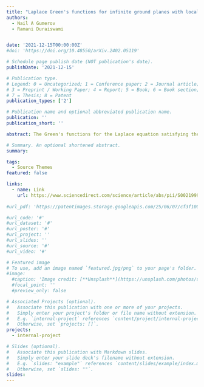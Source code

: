 ```yaml
---
title: "Laplace Green's functions for infinite ground planes with local roughness"
authors:
  - Nail A Gumerov
  - Ramani Duraiswami


date: '2021-12-15T00:00:00Z'
#doi: 'https://doi.org/10.48550/arXiv.2402.05119'

# Schedule page publish date (NOT publication's date).
publishDate: '2021-12-15'

# Publication type.
# Legend: 0 = Uncategorized; 1 = Conference paper; 2 = Journal article;
# 3 = Preprint / Working Paper; 4 = Report; 5 = Book; 6 = Book section;
# 7 = Thesis; 8 = Patent
publication_types: ['2']

# Publication name and optional abbreviated publication name.
publication: ''
publication_short: ''

abstract: The Green's functions for the Laplace equation satisfying the Dirichlet and Neumann boundary conditions on the upper side of the infinite plane with a circular hole are introduced and studied. These functions enable solutions of the boundary value problems in domains where the hole is closed by an arbitrary mesh (locally rough surfaces). The developed approach accounts for arbitrary positive and negative ground elevations inside the domain of interest, which is not possible to achieve using the regular method of images. Such problems appear in electrostatics, however, the methods developed apply to other domains where the Laplace or Poisson equations govern. Integral and series representations of the Green's functions are provided. Using these Green's functions, an efficient computational technique based on the boundary element method with fast multipole acceleration is developed. A numerical study of some benchmark problems is presented.

# Summary. An optional shortened abstract.
summary:

tags:
  - Source Themes
featured: false

links:
  - name: Link
    url: https://www.sciencedirect.com/science/article/abs/pii/S0021999121005684
    
#url_pdf: 'https://patentimages.storage.googleapis.com/25/06/07/cf3f1001a72a14/US11259115.pdf'

#url_code: '#'
#url_dataset: '#'
#url_poster: '#'
#url_project: ''
#url_slides: ''
#url_source: '#'
#url_video: '#'

# Featured image
# To use, add an image named `featured.jpg/png` to your page's folder.
#image:
  #caption: 'Image credit: [**Unsplash**](https://unsplash.com/photos/s9CC2SKySJM)'
  #focal_point: ''
  #preview_only: false 

# Associated Projects (optional).
#   Associate this publication with one or more of your projects.
#   Simply enter your project's folder or file name without extension.
#   E.g. `internal-project` references `content/project/internal-project/index.md`.
#   Otherwise, set `projects: []`.
projects:
  - internal-project

# Slides (optional).
#   Associate this publication with Markdown slides.
#   Simply enter your slide deck's filename without extension.
#   E.g. `slides: "example"` references `content/slides/example/index.md`.
#   Otherwise, set `slides: ""`.
slides:
---
```


